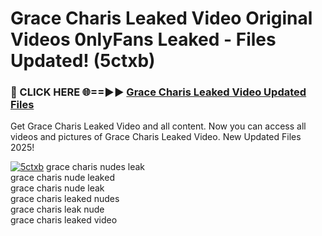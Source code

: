 # Grace Charis Leaked Video Original Videos 0nlyFans Leaked - Files Updated! (5ctxb)

<h3>🔴 CLICK HERE 🌐==►► <a href="https://tinyurl.com/ms9xzufz" rel="nofollow">Grace Charis Leaked Video Updated Files</a></h3>

Get Grace Charis Leaked Video and all content. Now you can access all videos and pictures of Grace Charis Leaked Video. New Updated Files 2025!

[![5ctxb](https://i.imgur.com/PQ7UWWw.gif)](https://tinyurl.com/ms9xzufz)
grace charis nudes leak<br>
grace charis nude leaked<br>
grace charis nude leak<br>
grace charis leaked nudes<br>
grace charis leak nude<br>
grace charis leaked video